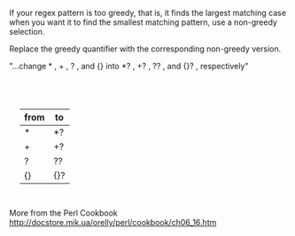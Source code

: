If your regex pattern is too greedy, that is, it finds the largest matching case when you want it to find the smallest matching pattern, use a non-greedy selection.

Replace the greedy quantifier with the corresponding non-greedy version.

> 
"...change * , + , ? , and {} into *? , +? , ?? , and {}? , respectively"


<div style="padding: 39px 19px 14px;">
<table>
    <thead>
        <tr>
            <th>from</th>
            <th>to</th>
        </tr>
    </thead>
    <tbody>
        <tr><td>*</td><td>*?</td></tr>
        <tr><td>+</td><td>+?</td></tr>
        <tr><td>?</td><td>??</td></tr>
        <tr><td>{}</td><td>{}?</td></tr>
    </tbody>
</table>
</div>

More from the Perl Cookbook
http://docstore.mik.ua/orelly/perl/cookbook/ch06_16.htm